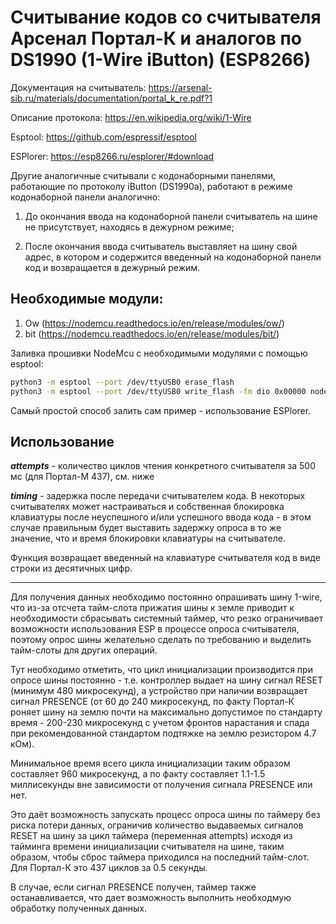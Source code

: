 # Считывание кодов со считывателя Арсенал Портал-К и аналогов по DS1990 (1-Wire iButton) (ESP8266)

Документация на считыватель: https://arsenal-sib.ru/materials/documentation/portal_k_re.pdf?1

Описание протокола: https://en.wikipedia.org/wiki/1-Wire

Esptool: https://github.com/espressif/esptool

ESPlorer: https://esp8266.ru/esplorer/#download

Другие аналогичные считывали с кодонаборными панелями, работающие по протоколу iButton (DS1990а), работают в режиме кодонаборной панели аналогично:

1. До окончания ввода на кодонаборной панели считыватель на шине не присутствует, находясь в дежурном режиме;

2. После окончания ввода считыватель выставляет на шину свой адрес, в котором и содержится введенный на кодонаборной панели код и возвращается в дежурный режим. 

## Необходимые модули:

1. Ow (https://nodemcu.readthedocs.io/en/release/modules/ow/)
2. bit (https://nodemcu.readthedocs.io/en/release/modules/bit/)

Заливка прошивки NodeMcu с необходимыми модулями с помощью esptool:

```sh
python3 -m esptool --port /dev/ttyUSB0 erase_flash
python3 -m esptool --port /dev/ttyUSB0 write_flash -fm dio 0x00000 nodemcu-release-9-modules-2024-08-27-19-34-28-integer.bin
```

Самый простой способ залить сам пример - использование ESPlorer.

## Использование

***attempts*** - количество циклов чтения конкретного считывателя за 500 мс (для Портал-М 437), см. ниже

***timing*** - задержка после передачи считывателем кода. В некоторых считывателях может настраиваться и собственная блокировка клавиатуры после неуспешного и/или успешного ввода кода - в этом случае правильным будет выставить задержку опроса в то же значение, что и время блокировки клавиатуры на считывателе. 

Функция возвращает введенный на клавиатуре считывателя код в виде строки из десятичных цифр. 

----------------

Для получения данных необходимо постоянно опрашивать шину 1-wire, что из-за отсчета тайм-слота прижатия шины к земле приводит к необходимости сбрасывать системный таймер, что резко ограничивает возможности использования ESP в процессе опроса считывателя, поэтому опрос шины желательно сделать по требованию и выделить тайм-слоты для других операций. 

Тут необходимо отметить, что цикл инициализации производится при опросе шины постоянно - т.е. контроллер выдает на шину сигнал RESET (минимум 480 микросекунд), а устройство при наличии возвращает сигнал PRESENCE (от 60 до 240 микросекунд, по факту Портал-К роняет шину на землю почти на максимально допустимое по стандарту время - 200-230 микросекунд с учетом фронтов нарастания и спада при рекомендованной стандартом подтяжке на землю резистором 4.7 кОм). 

Минимальное время всего цикла инициализации таким образом составляет 960 микросекунд, а по факту составляет 1.1-1.5 миллисекунды вне зависимости от получения сигнала PRESENCE или нет. 

Это даёт возможность запускать процесс опроса шины по таймеру без риска потери данных, ограничив количество выдаваемых сигналов RESET на шину за цикл таймера (переменная attempts) исходя из тайминга времени инициализации считывателя на шине, таким образом, чтобы сброс таймера приходился на последний тайм-слот. Для Портал-К это 437 циклов за 0.5 секунды. 

В случае, если сигнал PRESENCE получен, таймер также останавливается, что дает возможность выполнить необходмую обработку полученных данных.
